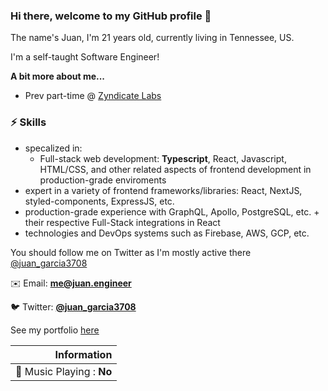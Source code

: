 ### Hi there, welcome to my GitHub profile 👋

The name's Juan, I'm 21 years old, currently living in Tennessee, US.

I'm a self-taught Software Engineer! 

**A bit more about me...**
- Prev part-time @ [Zyndicate Labs](https://www.zyndicate.app)

### ⚡️ Skills 
- specalized in:
    - Full-stack web development: **Typescript**, React, Javascript, HTML/CSS, and other related aspects of frontend development in production-grade enviroments 
- expert in a variety of frontend frameworks/libraries: React, NextJS, styled-components, ExpressJS, etc.
- production-grade experience with GraphQL, Apollo, PostgreSQL, etc. + their respective Full-Stack integrations in React
- technologies and DevOps systems such as Firebase, AWS, GCP, etc.

You should follow me on Twitter as I'm mostly active there 
[@juan_garcia3708](https://twitter.com/juan_garcia3708)

✉️ Email: __[me@juan.engineer](me@juan.engineer)__

🐦 Twitter: __[@juan_garcia3708](http://twitter.com/juan_garcia3708)__


See my portfolio [here](https://juan.engineer)

| Information                           |
| ------------------------------------: |
| :musical_note: Music Playing : **No** |
